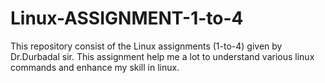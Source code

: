 # Linux-ASSIGNMENT-1-to-4
This repository consist of the Linux assignments (1-to-4) given by Dr.Durbadal sir. This assignment help me a lot to understand various linux commands and enhance my skill in linux.
